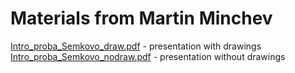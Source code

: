 # Materials from Martin Minchev

[Intro_proba_Semkovo_draw.pdf](Intro_proba_Semkovo_draw.pdf) - presentation with drawings   
[Intro_proba_Semkovo_nodraw.pdf](Intro_proba_Semkovo_nodraw.pdf) - presentation without drawings  
